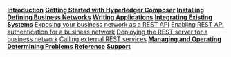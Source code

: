 **[Introduction](../introduction/introduction.html)**
**[Getting Started with Hyperledger Composer](../tutorials/tutorialindex.html)**
**[Installing](../installing/installingindex.html)**
**[Defining Business Networks](../business-network/businessnetwork.html)**
**[Writing Applications](../applications/genapp.html)**
**[Integrating Existing Systems](../integrating/integrating-index.html)**
[Exposing your business network as a REST API](../integrating/getting-started-rest-api.html)
[Enabling REST API authentication for a business network](../integrating/enabling-rest-authentication.html)
[Deploying the REST server for a business network](../integrating/deploying-the-rest-server.html)
[Calling external REST services](../integrating/call-out.html)
**[Managing and Operating](../managing/managingindex.html)**
**[Determining Problems](../problems/diagnostics.html)**
**[Reference](../reference/MeetTheModules.html)**
**[Support](../support/index.html)**
